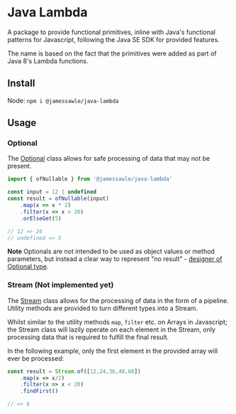 # Java Lambda

A package to provide functional primitives, inline with Java's functional patterns for Javascript, following the Java SE SDK for provided features.

The name is based on the fact that the primitives were added as part of Java 8's Lambda functions.

## Install

Node: `npm i @jamessawle/java-lambda`

## Usage

### Optional
The [Optional](https://docs.oracle.com/en/java/javase/21/docs/api/java.base/java/util/Optional.html) class allows for safe processing of data that may not be present.

```ts
import { ofNullable } from '@jamessawle/java-lambda'

const input = 12 | undefined
const result = ofNullable(input)
    .map(x => x * 2)
    .filter(x => x > 20)
    .orElseGet(5)

// 12 => 24
// undefined => 5
```

**Note**
Optionals are not intended to be used as object values or method parameters, but instead a clear way to represent "no result" - [designer of Optional type](https://stackoverflow.com/questions/26327957/should-java-8-getters-return-optional-type/26328555#26328555).

### Stream (Not implemented yet)
The [Stream](https://docs.oracle.com/en/java/javase/21/docs/api/java.base/java/util/stream/Stream.html) class allows for the processing of data in the form of a pipeline. Utility methods are provided to turn different types into a Stream.

Whilst similar to the utility methods `map`, `filter` etc. on Arrays in Javascript; the Stream class will lazily operate on each element in the Stream, only processing data that is required to fulfill the final result. 

In the following example, only the first element in the provided array will ever be processed:

```ts
const result = Stream.of([12,24,36,48,60])
    .map(x => x/2)
    .filter(x => x < 20)
    .findFirst()

// => 6
```
